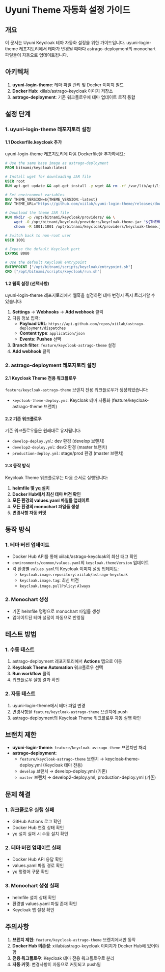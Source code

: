 # Uyuni Theme 자동화 설정 가이드

## 개요

이 문서는 Uyuni Keycloak 테마 자동화 설정을 위한 가이드입니다. uyuni-login-theme 레포지토리에서 테마가 변경될 때마다 astrago-deployment의 monochart 파일들이 자동으로 업데이트됩니다.

## 아키텍처

1. **uyuni-login-theme**: 테마 파일 관리 및 Docker 이미지 빌드
2. **Docker Hub**: xiilab/astrago-keycloak 이미지 저장소
3. **astrago-deployment**: 기존 워크플로우에 테마 업데이트 로직 통합

## 설정 단계

### 1. uyuni-login-theme 레포지토리 설정

#### 1.1 Dockerfile.keycloak 추가

uyuni-login-theme 레포지토리에 다음 Dockerfile을 추가하세요:

```dockerfile
# Use the same base image as astrago-deployment
FROM bitnami/keycloak:latest

# Install wget for downloading JAR file
USER root
RUN apt-get update && apt-get install -y wget && rm -rf /var/lib/apt/lists/*

# Set environment variables
ENV THEME_VERSION=${THEME_VERSION:-latest}
ENV THEME_URL="https://github.com/xiilab/uyuni-login-theme/releases/download/v${THEME_VERSION}/keycloak-theme.jar"

# Download the theme JAR file
RUN mkdir -p /opt/bitnami/keycloak/providers/ && \
    wget -O /opt/bitnami/keycloak/providers/keycloak-theme.jar "${THEME_URL}" && \
    chown -R 1001:1001 /opt/bitnami/keycloak/providers/keycloak-theme.jar

# Switch back to non-root user
USER 1001

# Expose the default Keycloak port
EXPOSE 8080

# Use the default Keycloak entrypoint
ENTRYPOINT ["/opt/bitnami/scripts/keycloak/entrypoint.sh"]
CMD ["/opt/bitnami/scripts/keycloak/run.sh"]
```

#### 1.2 웹훅 설정 (선택사항)

uyuni-login-theme 레포지토리에서 웹훅을 설정하면 테마 변경시 즉시 트리거할 수 있습니다:

1. **Settings** → **Webhooks** → **Add webhook** 클릭
2. 다음 정보 입력:
   - **Payload URL**: `https://api.github.com/repos/xiilab/astrago-deployment/dispatches`
   - **Content type**: `application/json`
   - **Events**: **Pushes** 선택
3. **Branch filter**: `feature/keycloak-astrago-theme` 설정
4. **Add webhook** 클릭

### 2. astrago-deployment 레포지토리 설정

#### 2.1 Keycloak Theme 전용 워크플로우

`feature/keycloak-astrago-theme` 브랜치 전용 워크플로우가 생성되었습니다:
- `keycloak-theme-deploy.yml`: Keycloak 테마 자동화 (feature/keycloak-astrago-theme 브랜치)

#### 2.2 기존 워크플로우

기존 워크플로우들은 원래대로 유지됩니다:
- `develop-deploy.yml`: dev 환경 (develop 브랜치)
- `develop2-deploy.yml`: dev2 환경 (master 브랜치)
- `production-deploy.yml`: stage/prod 환경 (master 브랜치)

#### 2.3 동작 방식

Keycloak Theme 워크플로우는 다음 순서로 실행됩니다:
1. **helmfile 및 yq 설치**
2. **Docker Hub에서 최신 테마 버전 확인**
3. **모든 환경의 values.yaml 파일들 업데이트**
4. **모든 환경의 monochart 파일들 생성**
5. **변경사항 자동 커밋**

## 동작 방식

### 1. 테마 버전 업데이트
- Docker Hub API를 통해 xiilab/astrago-keycloak의 최신 태그 확인
- `environments/common/values.yaml`의 `keycloak.themeVersion` 업데이트
- 각 환경별 `values.yaml`의 Keycloak 이미지 설정 업데이트:
  - `keycloak.image.repository`: `xiilab/astrago-keycloak`
  - `keycloak.image.tag`: 최신 버전
  - `keycloak.image.pullPolicy`: `Always`

### 2. Monochart 생성
- 기존 helmfile 명령으로 monochart 파일들 생성
- 업데이트된 테마 설정이 자동으로 반영됨

## 테스트 방법

### 1. 수동 테스트
1. astrago-deployment 레포지토리에서 **Actions** 탭으로 이동
2. **Keycloak Theme Automation** 워크플로우 선택
3. **Run workflow** 클릭
4. 워크플로우 실행 결과 확인

### 2. 자동 테스트
1. uyuni-login-theme에서 테마 파일 변경
2. 변경사항을 `feature/keycloak-astrago-theme` 브랜치에 push
3. astrago-deployment의 Keycloak Theme 워크플로우 자동 실행 확인

## 브랜치 제한

- **uyuni-login-theme**: `feature/keycloak-astrago-theme` 브랜치만 처리
- **astrago-deployment**: 
  - `feature/keycloak-astrago-theme` 브랜치 → keycloak-theme-deploy.yml (Keycloak 테마 전용)
  - `develop` 브랜치 → develop-deploy.yml (기존)
  - `master` 브랜치 → develop2-deploy.yml, production-deploy.yml (기존)

## 문제 해결

### 1. 워크플로우 실행 실패
- GitHub Actions 로그 확인
- Docker Hub 연결 상태 확인
- yq 설치 실패 시 수동 설치 확인

### 2. 테마 버전 업데이트 실패
- Docker Hub API 응답 확인
- values.yaml 파일 경로 확인
- yq 명령어 구문 확인

### 3. Monochart 생성 실패
- helmfile 설치 상태 확인
- 환경별 values.yaml 파일 존재 확인
- Keycloak 앱 설정 확인

## 주의사항

1. **브랜치 제한**: `feature/keycloak-astrago-theme` 브랜치에서만 동작
2. **Docker Hub 의존성**: xiilab/astrago-keycloak 이미지가 Docker Hub에 있어야 함
3. **전용 워크플로우**: Keycloak 테마 전용 워크플로우로 분리
4. **자동 커밋**: 변경사항이 자동으로 커밋되고 push됨 